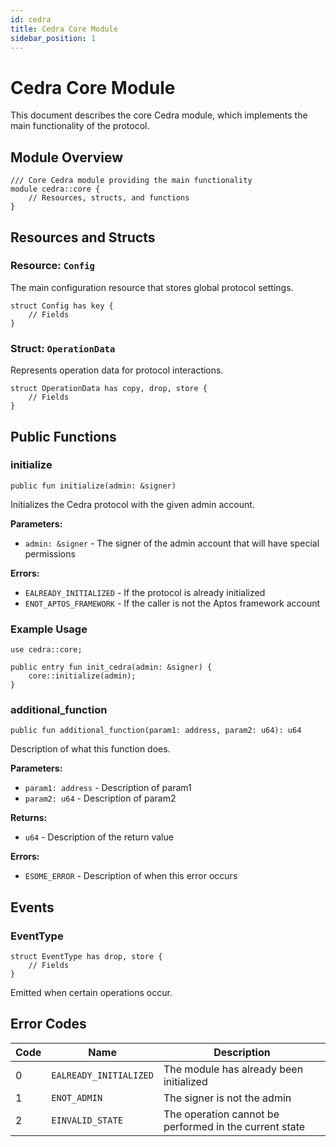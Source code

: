 ```yaml
---
id: cedra
title: Cedra Core Module
sidebar_position: 1
---
```


# Cedra Core Module

This document describes the core Cedra module, which implements the main functionality of the protocol.

## Module Overview

```move
/// Core Cedra module providing the main functionality
module cedra::core {
    // Resources, structs, and functions
}
```

## Resources and Structs

### Resource: `Config`

The main configuration resource that stores global protocol settings.

```move
struct Config has key {
    // Fields
}
```

### Struct: `OperationData`

Represents operation data for protocol interactions.

```move
struct OperationData has copy, drop, store {
    // Fields
}
```

## Public Functions

### initialize

```move
public fun initialize(admin: &signer)
```

Initializes the Cedra protocol with the given admin account.

**Parameters:**
- `admin: &signer` - The signer of the admin account that will have special permissions

**Errors:**
- `EALREADY_INITIALIZED` - If the protocol is already initialized
- `ENOT_APTOS_FRAMEWORK` - If the caller is not the Aptos framework account

### Example Usage

```move
use cedra::core;

public entry fun init_cedra(admin: &signer) {
    core::initialize(admin);
}
```

### additional_function

```move
public fun additional_function(param1: address, param2: u64): u64
```

Description of what this function does.

**Parameters:**
- `param1: address` - Description of param1
- `param2: u64` - Description of param2

**Returns:**
- `u64` - Description of the return value

**Errors:**
- `ESOME_ERROR` - Description of when this error occurs

## Events

### EventType

```move
struct EventType has drop, store {
    // Fields
}
```

Emitted when certain operations occur.

## Error Codes

| Code | Name | Description |
|------|------|-------------|
| 0 | `EALREADY_INITIALIZED` | The module has already been initialized |
| 1 | `ENOT_ADMIN` | The signer is not the admin |
| 2 | `EINVALID_STATE` | The operation cannot be performed in the current state | 